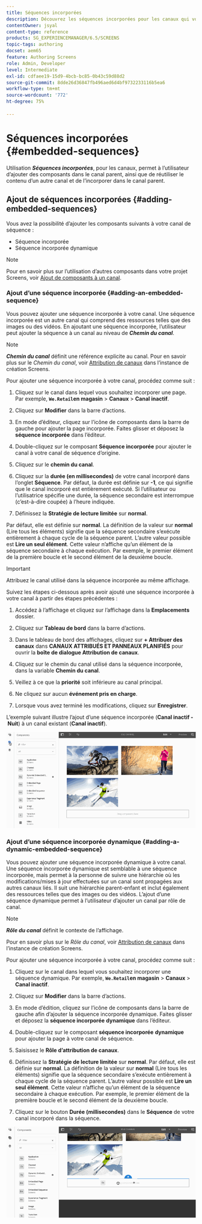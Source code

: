 ```yaml
---
title: Séquences incorporées
description: Découvrez les séquences incorporées pour les canaux qui vous permettent d’ajouter des composants dans le canal parent. Vous pouvez également réutiliser le contenu d’un autre canal et l’incorporer dans le canal parent.
contentOwner: jsyal
content-type: reference
products: SG_EXPERIENCEMANAGER/6.5/SCREENS
topic-tags: authoring
docset: aem65
feature: Authoring Screens
role: Admin, Developer
level: Intermediate
exl-id: cdfaee19-15d9-4bcb-bc85-0b43c59d88d2
source-git-commit: 8dde26d36847fb496aed6d4bf9732233116b5ea6
workflow-type: tm+mt
source-wordcount: '772'
ht-degree: 75%

---
```


# Séquences incorporées {#embedded-sequences}

Utilisation ***Séquences incorporées***, pour les canaux, permet à l’utilisateur d’ajouter des composants dans le canal parent, ainsi que de réutiliser le contenu d’un autre canal et de l’incorporer dans le canal parent.

## Ajout de séquences incorporées {#adding-embedded-sequences}

Vous avez la possibilité d’ajouter les composants suivants à votre canal de séquence :

* Séquence incorporée
* Séquence incorporée dynamique

>[!NOTE]
>
>Pour en savoir plus sur l’utilisation d’autres composants dans votre projet Screens, voir [Ajout de composants à un canal](adding-components-to-a-channel.md).

### Ajout d’une séquence incorporée {#adding-an-embedded-sequence}

Vous pouvez ajouter une séquence incorporée à votre canal. Une séquence incorporée est un autre canal qui comprend des ressources telles que des images ou des vidéos. En ajoutant une séquence incorporée, l’utilisateur peut ajouter la séquence à un canal au niveau de ***Chemin du canal***.

>[!NOTE]
>***Chemin du canal*** définit une référence explicite au canal.
>Pour en savoir plus sur le *Chemin du canal*, voir [Attribution de canaux](channel-assignment.md) dans l’instance de création Screens.

Pour ajouter une séquence incorporée à votre canal, procédez comme suit :

1. Cliquez sur le canal dans lequel vous souhaitez incorporer une page. Par exemple, **`We.Retail`en magasin** > **Canaux** > **Canal inactif**.

1. Cliquez sur **Modifier** dans la barre d’actions.
1. En mode d’éditeur, cliquez sur l’icône de composants dans la barre de gauche pour ajouter la page incorporée. Faites glisser et déposez la **séquence incorporée** dans l’éditeur.
1. Double-cliquez sur le composant **Séquence incorporée** pour ajouter le canal à votre canal de séquence d’origine.
1. Cliquez sur le **chemin du canal**.
1. Cliquez sur la **durée (en millisecondes)** de votre canal incorporé dans l’onglet **Séquence**. Par défaut, la durée est définie sur **-1**, ce qui signifie que le canal incorporé est entièrement exécuté. Si l’utilisateur ou l’utilisatrice spécifie une durée, la séquence secondaire est interrompue (c’est-à-dire coupée) à l’heure indiquée.

1. Définissez la **Stratégie de lecture limitée** sur **normal**.

Par défaut, elle est définie sur **normal**. La définition de la valeur sur **normal** (Lire tous les éléments) signifie que la séquence secondaire s’exécute entièrement à chaque cycle de la séquence parent. L’autre valeur possible est **Lire un seul élément**. Cette valeur n’affiche qu’un élément de la séquence secondaire à chaque exécution. Par exemple, le premier élément de la première boucle et le second élément de la deuxième boucle.

>[!IMPORTANT]
>
>Attribuez le canal utilisé dans la séquence incorporée au même affichage.
>
>Suivez les étapes ci-dessous après avoir ajouté une séquence incorporée à votre canal à partir des étapes précédentes :
>
>1. Accédez à l’affichage et cliquez sur l’affichage dans la **Emplacements** dossier.
>1. Cliquez sur **Tableau de bord** dans la barre d’actions.
>1. Dans le tableau de bord des affichages, cliquez sur **+ Attribuer des canaux** dans **CANAUX ATTRIBUÉS ET PANNEAUX PLANIFIÉS** pour ouvrir la **boîte de dialogue Attribution de canaux**.
>
>1. Cliquez sur le chemin du canal utilisé dans la séquence incorporée, dans la variable **Chemin du canal**.
>1. Veillez à ce que la **priorité** soit inférieure au canal principal.
>
>1. Ne cliquez sur aucun **événement pris en charge**.
>1. Lorsque vous avez terminé les modifications, cliquez sur **Enregistrer**.
>

L’exemple suivant illustre l’ajout d’une séquence incorporée (**Canal inactif - Nuit**) à un canal existant (**Canal inactif**).

![new2](assets/new2.gif)

### Ajout d’une séquence incorporée dynamique {#adding-a-dynamic-embedded-sequence}

Vous pouvez ajouter une séquence incorporée dynamique à votre canal. Une séquence incorporée dynamique est semblable à une séquence incorporée, mais permet à la personne de suivre une hiérarchie où les modifications/mises à jour effectuées sur un canal sont propagées aux autres canaux liés. Il suit une hiérarchie parent-enfant et inclut également des ressources telles que des images ou des vidéos. L’ajout d’une séquence dynamique permet à l’utilisateur d’ajouter un canal par rôle de canal.

>[!NOTE]
>
>***Rôle du canal*** définit le contexte de l’affichage.
>
>Pour en savoir plus sur le *Rôle du canal*, voir [Attribution de canaux](channel-assignment.md) dans l’instance de création Screens.

Pour ajouter une séquence incorporée à votre canal, procédez comme suit :

1. Cliquez sur le canal dans lequel vous souhaitez incorporer une séquence dynamique. Par exemple, **`We.Retail`en magasin** > **Canaux** > **Canal inactif**.

1. Cliquez sur **Modifier** dans la barre d’actions.
1. En mode d’édition, cliquez sur l’icône de composants dans la barre de gauche afin d’ajouter la séquence incorporée dynamique. Faites glisser et déposez la **séquence incorporée** **dynamique** dans l’éditeur.

1. Double-cliquez sur le composant **séquence incorporée** **dynamique** pour ajouter la page à votre canal de séquence.

1. Saisissez le **Rôle d’attribution de canaux**.
1. Définissez la **Stratégie de lecture limitée** sur **normal**. Par défaut, elle est définie sur **normal**. La définition de la valeur sur **normal** (Lire tous les éléments) signifie que la séquence secondaire s’exécute entièrement à chaque cycle de la séquence parent. L’autre valeur possible est **Lire un seul élément**. Cette valeur n’affiche qu’un élément de la séquence secondaire à chaque exécution. Par exemple, le premier élément de la première boucle et le second élément de la deuxième boucle.

1. Cliquez sur le bouton **Durée (millisecondes)** dans le **Séquence** de votre canal incorporé dans la séquence.

![Plus récent](assets/latest.gif)
